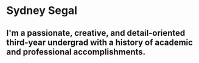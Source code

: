 # Sydney Segal
## I'm a passionate, creative, and detail-oriented third-year undergrad with a history of academic and professional accomplishments.

